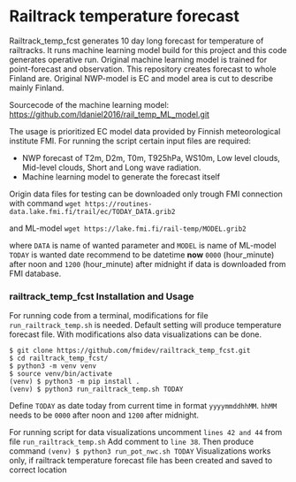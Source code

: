 # Railtrack temperature forecast

Railtrack_temp_fcst generates 10 day long forecast for temperature of railtracks. 
It runs machine learning model build for this project and this code generates operative run.
Original machine learning model is trained for point-forecast and observation.
This repository creates forecast to whole Finland are. 
Original NWP-model is EC and model area is cut to describe mainly Finland.

Sourcecode of the machine learning model: https://github.com/ldaniel2016/rail_temp_ML_model.git

The usage is prioritized EC model data provided by Finnish meteorological institute FMI. 
For running the script certain input files are required:
- NWP forecast of T2m, D2m, T0m, T925hPa, WS10m, Low level clouds, Mid-level clouds, Short and Long wave radiation.
- Machine learning model to generate the forecast itself

Origin data files for testing can be downloaded only trough FMI connection with command
```wget https://routines-data.lake.fmi.fi/trail/ec/TODAY_DATA.grib2```

and ML-model 
```wget https://lake.fmi.fi/rail-temp/MODEL.grib2```

where `DATA` is name of wanted parameter and `MODEL` is name of ML-model
`TODAY` is wanted date recommend to be datetime **now** `0000` (hour_minute) after noon 
and `1200` (hour_minute) after midnight if data is downloaded from FMI database.

### railtrack_temp_fcst Installation and Usage 
For running code from a terminal, modifications for file `run_railtrack_temp.sh` is needed. 
Default setting will produce temperature forecast file. 
With modifications also data visualizations can be done. 


```
$ git clone https://github.com/fmidev/railtrack_temp_fcst.git
$ cd railtrack_temp_fcst/
$ python3 -m venv venv
$ source venv/bin/activate
(venv) $ python3 -m pip install .
(venv) $ python3 run_railtrack_temp.sh TODAY
```
Define `TODAY` as date today from current time in format `yyyymmddhhMM`.
`hhMM` needs to be `0000` after noon and `1200` after midnight.

For running script for data visualizations uncomment `lines 42 and 44` from file `run_railtrack_temp.sh`
Add comment to `line 38`. Then produce command `(venv) $ python3 run_pot_nwc.sh TODAY`
Visualizations works only, if railtrack temperature forecast file has been created 
and saved to correct location